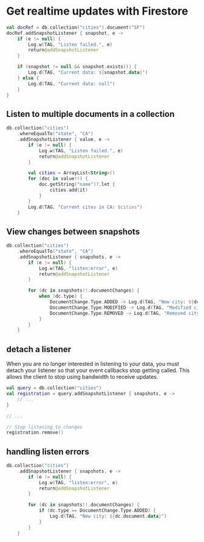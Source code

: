 # Get realtime updates with Firestore

```kotlin
val docRef = db.collection("cities").document("SF")
docRef.addSnapshotListener { snapshot, e ->
    if (e != null) {
        Log.w(TAG, "Listen failed.", e)
        return@addSnapshotListener
    }

    if (snapshot != null && snapshot.exists()) {
        Log.d(TAG, "Current data: ${snapshot.data}")
    } else {
        Log.d(TAG, "Current data: null")
    }
}
```

## Listen to multiple documents in a collection

```kotlin
db.collection("cities")
    .whereEqualTo("state", "CA")
    .addSnapshotListener { value, e ->
        if (e != null) {
            Log.w(TAG, "Listen failed.", e)
            return@addSnapshotListener
        }

        val cities = ArrayList<String>()
        for (doc in value!!) {
            doc.getString("name")?.let {
                cities.add(it)
            }
        }
        Log.d(TAG, "Current cites in CA: $cities")
    }
```

## View changes between snapshots

```kotlin
db.collection("cities")
    .whereEqualTo("state", "CA")
    .addSnapshotListener { snapshots, e ->
        if (e != null) {
            Log.w(TAG, "listen:error", e)
            return@addSnapshotListener
        }

        for (dc in snapshots!!.documentChanges) {
            when (dc.type) {
                DocumentChange.Type.ADDED -> Log.d(TAG, "New city: ${dc.document.data}")
                DocumentChange.Type.MODIFIED -> Log.d(TAG, "Modified city: ${dc.document.data}")
                DocumentChange.Type.REMOVED -> Log.d(TAG, "Removed city: ${dc.document.data}")
            }
        }
    }
```

## detach a listener

When you are no longer interested in listening to your data, you must detach your listener so that your event callbacks stop getting called. This allows the client to stop using bandwidth to receive updates.

```kotlin
val query = db.collection("cities")
val registration = query.addSnapshotListener { snapshots, e ->
    // ...
}

// ...

// Stop listening to changes
registration.remove()
```

## handling listen errors

```kotlin
db.collection("cities")
    .addSnapshotListener { snapshots, e ->
        if (e != null) {
            Log.w(TAG, "listen:error", e)
            return@addSnapshotListener
        }

        for (dc in snapshots!!.documentChanges) {
            if (dc.type == DocumentChange.Type.ADDED) {
                Log.d(TAG, "New city: ${dc.document.data}")
            }
        }
    }
```

